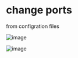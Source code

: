 # change ports 
from configration files

![image](https://user-images.githubusercontent.com/46167070/117734174-34723000-b1f3-11eb-832c-ab5d0526bf2a.png)



![image](https://user-images.githubusercontent.com/46167070/117734407-af3b4b00-b1f3-11eb-85bb-df66b290ddfe.png)


